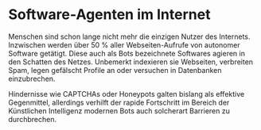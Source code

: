 # Software-Agenten im Internet

Menschen sind schon lange nicht mehr die einzigen Nutzer des Internets. Inzwischen werden über 50 % aller Webseiten-Aufrufe von autonomer Software getätigt. Diese auch als Bots bezeichnete Softwares agieren in den Schatten des Netzes. Unbemerkt indexieren sie Webseiten, verbreiten Spam, legen gefälscht Profile an oder versuchen in Datenbanken einzubrechen.
  
Hindernisse wie CAPTCHAs oder Honeypots galten bislang als effektive Gegenmittel, allerdings verhilft der rapide Fortschritt im Bereich der Künstlichen Intelligenz modernen Bots auch solcherart Barrieren zu durchbrechen.